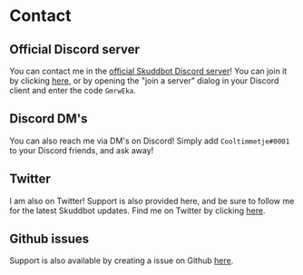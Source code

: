 # Contact

## Official Discord server
You can contact me in the [official Skuddbot Discord server](https://discord.gg/GmrwEka)! You can join it by clicking [here](https://discord.gg/GmrwEka), or by opening the "join a server" dialog in your Discord client and enter the code `GmrwEka`.

## Discord DM's
You can also reach me via DM's on Discord! Simply add `Cooltimmetje#0001` to your Discord friends, and ask away!

## Twitter
I am also on Twitter! Support is also provided here, and be sure to follow me for the latest Skuddbot updates. Find me on Twitter by clicking [here](https://twitter.com/cooltimmetje).

## Github issues
Support is also available by creating a issue on Github [here](https://github.com/Cooltimmetje/Skuddbot-v2/issues).